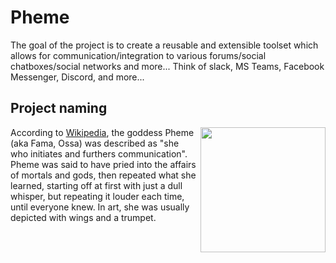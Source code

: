 # Pheme
The goal of the project is to create a reusable and extensible toolset which allows for communication/integration to various forums/social chatboxes/social networks and more... Think of slack, MS Teams, Facebook Messenger, Discord, and more...

## Project naming
<img src="http://4.bp.blogspot.com/-36B2w4BEa3o/Uq_gdrGXIoI/AAAAAAAAAts/nnC4jZT8HUY/s1600/fama_by_juja_anandini-d33ikp0.jpg" width="200" align="right"> <p>According to [Wikipedia](https://en.wikipedia.org/wiki/Pheme "Wikipedia on Pheme"), the goddess Pheme (aka Fama, Ossa) was described as "she who initiates and furthers communication".  Pheme was said to have pried into the affairs of mortals and gods, then repeated what she learned, starting off at first with just a dull whisper, but repeating it louder each time, until everyone knew. In art, she was usually depicted with wings and a trumpet.</p>

